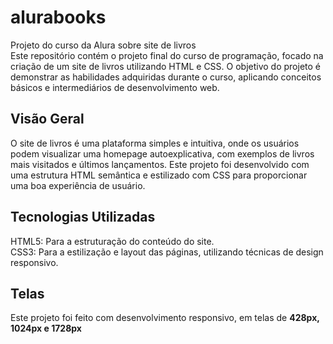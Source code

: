 # alurabooks
Projeto do curso da Alura sobre site de livros<br>
Este repositório contém o projeto final do curso de programação, focado na criação de um site de livros utilizando HTML e CSS. O objetivo do projeto é demonstrar as habilidades adquiridas durante o curso, aplicando conceitos básicos e intermediários de desenvolvimento web.

<h2>Visão Geral</h2>
O site de livros é uma plataforma simples e intuitiva, onde os usuários podem visualizar uma homepage autoexplicativa, com exemplos de livros mais visitados e últimos lançamentos. Este projeto foi desenvolvido com uma estrutura HTML semântica e estilizado com CSS para proporcionar uma boa experiência de usuário.

<h2>Tecnologias Utilizadas</h2>
HTML5: Para a estruturação do conteúdo do site. <br>
CSS3: Para a estilização e layout das páginas, utilizando técnicas de design responsivo.

<h2>Telas</h2>
Este projeto foi feito com desenvolvimento responsivo, em telas de <strong>428px, 1024px e 1728px</strong>
